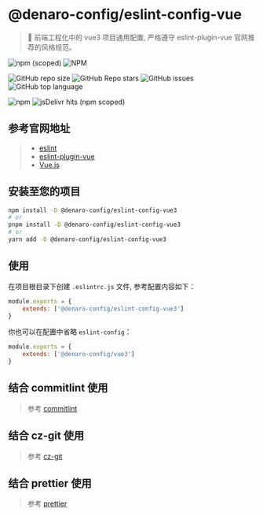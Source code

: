 # @denaro-config/eslint-config-vue

> :tada: 前端工程化中的 vue3 项目通用配置, 严格遵守 eslint-plugin-vue 官网推荐的风格规范。

![npm (scoped)](https://img.shields.io/npm/v/%40denaro-config/eslint-config-vue3)
![NPM](https://img.shields.io/npm/l/%40denaro-config%2Feslint-config-vue3)

![GitHub repo size](https://img.shields.io/github/repo-size/denaro-org/frontend-engineering-config)
![GitHub Repo stars](https://img.shields.io/github/stars/denaro-org/frontend-engineering-config)
![GitHub issues](https://img.shields.io/github/issues/denaro-org/frontend-engineering-config)
![GitHub top language](https://img.shields.io/github/languages/top/denaro-org/frontend-engineering-config)

![npm](https://img.shields.io/npm/dw/%40denaro-config/eslint-config-vue3)
![jsDelivr hits (npm scoped)](https://img.shields.io/jsdelivr/npm/hd/%40denaro-config%2Feslint-config-vue3)

## 参考官网地址

> -   [eslint](https://eslint.org/)
> -   [eslint-plugin-vue](https://eslint.vuejs.org/)
> -   [Vue.js](https://v3.cn.vuejs.org/)

## 安装至您的项目

```bash
npm install -D @denaro-config/eslint-config-vue3
# or
pnpm install -D @denaro-config/eslint-config-vue3
# or
yarn add -D @denaro-config/eslint-config-vue3
```

## 使用

在项目根目录下创建 `.eslintrc.js` 文件, 参考配置内容如下：

```js
module.exports = {
    extends: ['@denaro-config/eslint-config-vue3']
}
```

你也可以在配置中省略 `eslint-config`：

```js
module.exports = {
    extends: ['@denaro-config/vue3']
}
```

## 结合 commitlint 使用

> 参考 [commitlint](../commitlint/README.md)

## 结合 cz-git 使用

> 参考 [cz-git](../cz-git/README.md)

## 结合 prettier 使用

> 参考 [prettier](../prettier/README.md)
